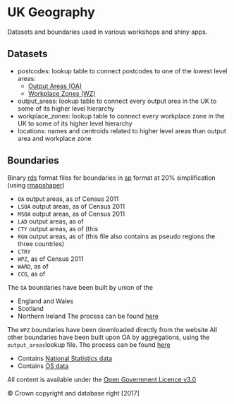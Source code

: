 # UK Geography

Datasets and boundaries used in various workshops and shiny apps.

## Datasets

  - postcodes: lookup table to connect postcodes to one of the lowest level areas:
    - [Output Areas (OA)](https://www.ons.gov.uk/methodology/geography/ukgeographies/censusgeography#output-area-oa)
    - [Workplace Zones (WZ)](https://www.ons.gov.uk/methodology/geography/ukgeographies/censusgeography#workplace-zone-wz)
  - output_areas: lookup table to connect every output area in the UK to some of its higher level hierarchy
  - workplace_zones: lookup table to connect every workplace zone in the UK to some of its higher level hierarchy
  - locations: names and centroids related to higher level areas than output area and workplace zone
  
## Boundaries
Binary [rds](https://www.rdocumentation.org/packages/base/versions/3.5.3/topics/readRDS) format files for boundaries in [sp]() format at 20% simplification (using [rmapshaper]())
  - `OA` output areas, as of Census 2011
  - `LSOA` output areas, as of Census 2011
  - `MSOA` output areas, as of Census 2011
  - `LAD` output areas, as of 
  - `CTY` output areas, as of (this 
  - `RGN` output areas, as of (this file also contains as pseudo regions the three countries)
  - `CTRY`
  - `WPZ`, as of Census 2011
  - `WARD`, as of
  - `CCG`, as of

The `OA` boundaries have been built by union of the 
  - England and Wales 
  - Scotland
  - Northern Ireland 
The process can be found [here]()
 
The `WPZ` boundaries have been downloaded directly from the website
All other boundaries have been built upon OA by aggregations, using the `output_areas`lookup file. The process can be found [here]()


  - Contains [National Statistics data](https://www.ons.gov.uk/peoplepopulationandcommunity/elections/electoralregistration)
  - Contains [OS data](http://geoportal.statistics.gov.uk/)

All content is available under the [Open Government Licence v3.0](http://www.nationalarchives.gov.uk/doc/open-government-licence/version/3/)

&copy; Crown copyright and database right [2017]

